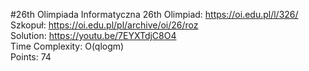 #26th Olimpiada Informatyczna
26th Olimpiad: https://oi.edu.pl/l/326/ <br />
Szkopuł: https://oi.edu.pl/pl/archive/oi/26/roz <br />
Solution: https://youtu.be/7EYXTdjC8O4 <br />
Time Complexity: O(qlogm) <br />
Points: 74 <br />